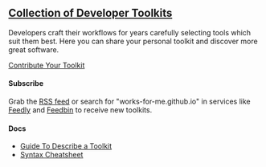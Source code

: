 ## [Collection of Developer Toolkits](https://works-for-me.github.io)

Developers craft their workflows for years carefully selecting tools which suit them best. Here you can share your personal toolkit and discover more great software.

[Contribute Your Toolkit](https://github.com/nik-garmash/works-for-me/issues/new?template=new-toolkit.md)

#### Subscribe

Grab the [RSS feed](https://works-for-me.github.io/rss.xml) or search for "works-for-me.github.io" in services like [Feedly](https://feedly.com) and [Feedbin](https://feedbin.com) to receive new toolkits.

#### Docs

- [Guide To Describe a Toolkit](https://github.com/nik-garmash/works-for-me/wiki/Guide-To-Describe-a-Toolkit)
- [Syntax Cheatsheet](https://github.com/nik-garmash/works-for-me/wiki/Syntax-Cheatsheet)
